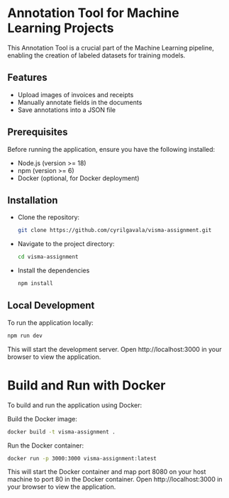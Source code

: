 # Annotation Tool for Machine Learning Projects

This Annotation Tool is a crucial part of the Machine Learning pipeline, enabling the creation of labeled datasets for training models.

## Features

- Upload images of invoices and receipts
- Manually annotate fields in the documents
- Save annotations into a JSON file

## Prerequisites

Before running the application, ensure you have the following installed:

- Node.js (version >= 18)
- npm (version >= 6)
- Docker (optional, for Docker deployment)

## Installation

- Clone the repository:

  ```bash
  git clone https://github.com/cyrilgavala/visma-assignment.git
  ```

- Navigate to the project directory:

  ```bash
  cd visma-assignment
  ```

- Install the dependencies
  ```bash
  npm install
  ```

## Local Development

To run the application locally:

```bash
npm run dev
```

This will start the development server. Open http://localhost:3000 in your browser to view the application.

# Build and Run with Docker

To build and run the application using Docker:

Build the Docker image:

```bash
docker build -t visma-assignment .
```

Run the Docker container:

```bash
docker run -p 3000:3000 visma-assignment:latest
```

This will start the Docker container and map port 8080 on your host machine to port 80 in the Docker container. Open http://localhost:3000 in your browser to view the application.
